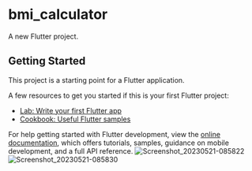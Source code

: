 # bmi_calculator

A new Flutter project.

## Getting Started

This project is a starting point for a Flutter application.

A few resources to get you started if this is your first Flutter project:

- [Lab: Write your first Flutter app](https://docs.flutter.dev/get-started/codelab)
- [Cookbook: Useful Flutter samples](https://docs.flutter.dev/cookbook)

For help getting started with Flutter development, view the
[online documentation](https://docs.flutter.dev/), which offers tutorials,
samples, guidance on mobile development, and a full API reference.
![Screenshot_20230521-085822](https://github.com/zahraahmadi023/bmi_calculator/assets/105586216/1cf549bb-d7b7-4023-9a61-63d65424442b)
![Screenshot_20230521-085830](https://github.com/zahraahmadi023/bmi_calculator/assets/105586216/bd951db2-3f9b-47ae-aee8-86c62739b840)
